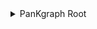 <details>
  <summary>PanKgraph Root</summary>
  <ul>
    <li>
      <details>
        <summary><a href="https://www.ebi.ac.uk/ols/ontologies/cl">Cell Line</a></summary>
        <ul>
          <li>NOD Beta Cells</li>
          <li>Human Islet Cells</li>
        </ul>
      </details>
    </li>
    <li>
      <details>
        <summary><a href="https://disease-ontology.org/">Disease Ontology</a></summary>
        <ul>
          <li>
            <details>
              <summary>Type 1 Diabetes (DOID:9744)</summary>
              <ul>
                <li>Immune Response</li>
                <li>Beta Cell Apoptosis</li>
              </ul>
            </details>
          </li>
        </ul>
      </details>
    </li>
    <li>
      <details>
        <summary><a href="https://www.ebi.ac.uk/ols/ontologies/reactome">Pathway Ontology</a></summary>
        <ul>
          <li>
            <details>
              <summary>Immune Response Pathways</summary>
              <ul>
                <li>Cytokine Signaling</li>
                <li>Regulatory T Cell Pathway</li>
              </ul>
            </details>
          </li>
          <li>Insulin Secretion Pathway</li>
        </ul>
      </details>
    </li>
    <li>
      <details>
        <summary><a href="http://geneontology.org/">Gene Ontology</a></summary>
        <ul>
          <li>
            <details>
              <summary>Biological Process</summary>
              <ul>
                <li>T Cell Differentiation</li>
              </ul>
            </details>
          </li>
          <li>
            <details>
              <summary>Molecular Function</summary>
              <ul>
                <li>Tyrosine Phosphatase Activity</li>
              </ul>
            </details>
          </li>
          <li>
            <details>
              <summary>Cellular Component</summary>
              <ul>
                <li>Plasma Membrane</li>
                <li>Secretory Granule</li>
              </ul>
            </details>
          </li>
        </ul>
      </details>
    </li>
  </ul>
</details>
